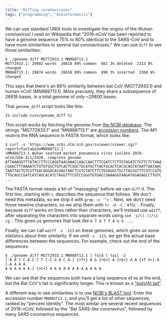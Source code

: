 ```yaml
---
title: "Diffing coronaviruses"
tags: ["programming", "bioinformatics"]
---
```


We can use standard UNIX tools
to investigate the origins of the Wuhan coronavirus!
I read on Wikipedia that
"2019-nCoV has been reported to have a genome sequence 75% to 80% identical to the SARS-CoV
and to have more similarities to several bat coronaviruses."
We can use `diff` to see those similarities:

```
$ ./genome_diff MG772933.1 MN988713.1
MG772933.1: 29802 words  26618 89% common  861 3% deleted  2323 8% changed
MN988713.1: 29874 words  26618 89% common  896 3% inserted  2360 8% changed
```

This says that there's an 89% similarity 
between bat CoV (MG772933.1) 
and human nCoV (MN988713.1).
More precisely,
they share a subsequence of 26618 bases,
in a total genome of only ~29800 bases.

That `genome_diff` script looks like this:

```bash
{% include ncov/genome_diff %}
```

This script works by fetching the genome from [the NCBI database](https://www.ncbi.nlm.nih.gov/).
The strings "MG772933.1" and "MN988713.1" are [accession numbers](https://en.wikipedia.org/wiki/Accession_number_(bioinformatics)).
The API reutrns the RNA sequence in FASTA format, which looks like:

```
$ curl -s 'https://www.ncbi.nlm.nih.gov/sviewer/viewer.cgi?report=fasta&id=MN988713.1'
>MN988713.1 Wuhan seafood market pneumonia virus isolate 2019-nCoV/USA-IL1/2020, complete genome
ATTAAAGGTTTATACCTTCCCAGGTAACAAACCAACCAACTTTCGATCTCTTGTAGATCTGTTCTCTAAA
CGAACTTTAAAATCTGTGTGGCTGTCACTCGGCTGCATGCTTAGTGCACTCACGCAGTATAATTAATAAC
TAATTACTGTCGTTGACAGGACACGAGTAACTCGTCTATCTTCTGCAGGCTGCTTACGGTTTCGTCCGTG
TTGCAGCCGATCATCAGCACATCTAGGTTTCGTCCGGGTGTGACCGAAAGGTAAGATGGAGAGCCTTGTC
...
```

The FASTA format needs a bit of "massaging" before we can `diff` it.
The first line, starting with `>`, describes the sequence that follows.
We don't need this metadata, so we strip it with `grep -v '^>'`.
Next, we don't need those newline characters,
so we strip them with `tr -d -C 'ATGC'`.
Finally, 
because `diff` works on lines rather than characters,
we'll instead use `wdiff`,
after separating the characters into separate words using `sed 's/\(.\)/\1 /g'`.
This gives us genomes that look like `A T A T T A G G ...`.

Finally, we can call `wdiff -s -123` on these genomes,
which gives us some statistics about their similarity.
If we omit `-s -123`,
we get the actual base differences between the sequences.
For example, check out the end of the sequences:

```
$ ./genome_diff MG772933.1 MN988713.1 | fold | tail -2
[-A A C C A C-] T [-C G A C A-] {+T+} A G {+G+} A {+G+} A A {+T G+} A [-A A A A
A A A A A A-] {+C+} A A A A A A A A A A A A
```

We can see that the sequences both have a long sequence of `A`s at the end,
but the Bat CoV's tail is significantly longer.
This is known as a ["poly(A) tail"](https://en.wikipedia.org/wiki/Polyadenylation).

A different way to see similarities is to use [NCBI's BLAST tool](https://blast.ncbi.nlm.nih.gov/Blast.cgi).
Enter the accession number `MN988713.1`,
and you'll get a list of other sequences,
ranked by "percent identity".
The most similar are several recent sequences of 2019-nCoV,
followed by the "Bat SARS-like coronavirus",
followed by many SARS coronavirus sequences.
